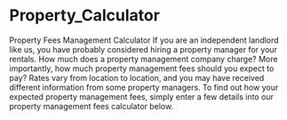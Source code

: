 # Property_Calculator
Property Fees Management Calculator
If you are an independent landlord like us, you have probably considered hiring a property manager for your rentals.
How much does a property management company charge? More importantly, how much property management fees should you expect to pay? Rates vary from location to location, and you may have received different information from some property managers.
To find out how your expected property management fees, simply enter a few details into our property management fees calculator below.
